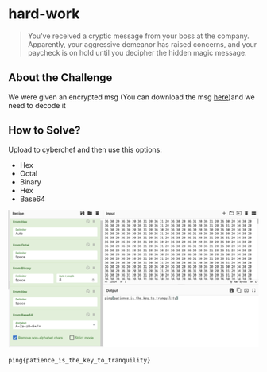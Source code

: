 # hard-work
> You've received a cryptic message from your boss at the company. Apparently, your aggressive demeanor has raised concerns, and your paycheck is on hold until you decipher the hidden magic message.

## About the Challenge
We were given an encrypted msg (You can download the msg [here](9cddbd472fe3ad694468f3799cb80e08.zip))and we need to decode it

## How to Solve?
Upload to cyberchef and then use this options:
* Hex
* Octal
* Binary
* Hex
* Base64

![flag](images/flag.png)

```
ping{patience_is_the_key_to_tranquility}
```